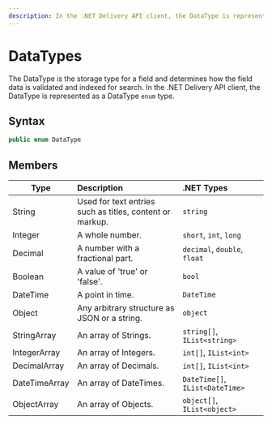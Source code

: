 ```yaml
---
description: In the .NET Delivery API client, the DataType is represented as a DataType `enum` type.
---
```


# DataTypes

The DataType is the storage type for a field and determines how the field data is validated and indexed for search. In the .NET Delivery API client, the DataType is represented as a DataType `enum` type.

## Syntax

```cs
public enum DataType
```

## Members

| Type | Description | .NET Types |
| ---- | :---------- | :-------- |
| String | Used for text entries such as titles, content or markup. | `string` |
| Integer | A whole number. | `short`, `int`, `long` |
| Decimal | A number with a fractional part. | `decimal`, `double`, `float` |
| Boolean | A value of 'true' or 'false'. | `bool` |
| DateTime | A point in time. | `DateTime` |
| Object | Any arbitrary structure as JSON or a string. | `object` |
| StringArray | An array of Strings. | `string[]`, `IList<string>` |
| IntegerArray | An array of Integers. | `int[]`, `IList<int>` |
| DecimalArray | An array of Decimals. | `int[]`, `IList<int>` |
| DateTimeArray | An array of DateTimes. | `DateTime[]`, `IList<DateTime>` |
| ObjectArray | An array of Objects. | `object[]`, `IList<object>` |
